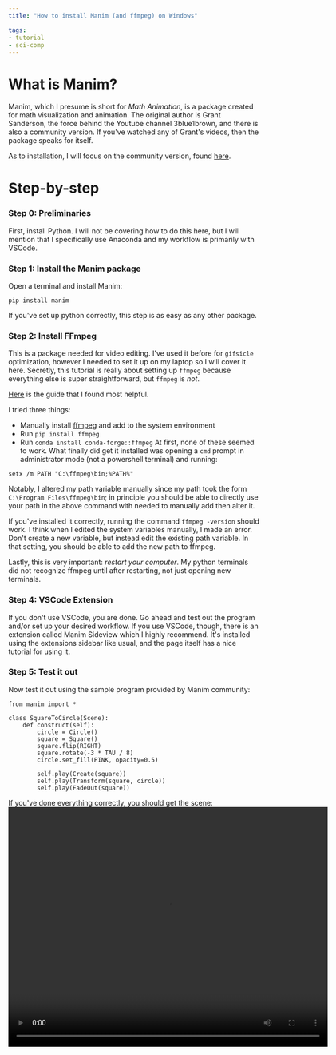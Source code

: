 ```yaml
---
title: "How to install Manim (and ffmpeg) on Windows"

tags:
- tutorial
- sci-comp
---
```


# What is Manim?

Manim, which I presume is short for *Math Animation*, is a package created for math visualization and animation. The original author is Grant Sanderson, the force behind the Youtube channel 3blue1brown, and there is also a community version. If you've watched any of Grant's videos, then the package speaks for itself. 

As to installation, I will focus on the community version, found [here](https://github.com/ManimCommunity/manim). 

# Step-by-step

### Step 0: Preliminaries

First, install Python. I will not be covering how to do this here, but I will mention that I specifically use Anaconda and my workflow is primarily with VSCode. 

### Step 1: Install the Manim package

Open a terminal and install Manim:
```
pip install manim
```
If you've set up python correctly, this step is as easy as any other package.

### Step 2: Install FFmpeg

This is a package needed for video editing. I've used it before for `gifsicle` optimization, however I needed to set it up on my laptop so I will cover it here. Secretly, this tutorial is really about setting up `ffmpeg` because everything else is super straightforward, but `ffmpeg` is *not*. 

[Here](https://www.wikihow.com/Install-FFmpeg-on-Windows) is the guide that I found most helpful. 

I tried three things:
- Manually install [ffmpeg](https://ffmpeg.org/download.html) and add to the system environment
- Run `pip install ffmpeg`
- Run `conda install conda-forge::ffmpeg`
At first, none of these seemed to work. What finally did get it installed was opening a `cmd` prompt in administrator mode (not a powershell terminal) and running:
```
setx /m PATH "C:\ffmpeg\bin;%PATH%"
```
Notably, I altered my path variable manually since my path took the form `C:\Program Files\ffmpeg\bin`; in principle you should be able to directly use your path in the above command with needed to manually add then alter it. 

If you've installed it correctly, running the command `ffmpeg -version` should work. I think when I edited the system variables manually, I made an error. Don't create a new variable, but instead edit the existing path variable. In that setting, you should be able to add the new path to ffmpeg. 

Lastly, this is very important: *restart your computer*. My python terminals did not recognize ffmpeg until after restarting, not just opening new terminals. 

### Step 4: VSCode Extension 

If you don't use VSCode, you are done. Go ahead and test out the program and/or set up your desired workflow. If you use VSCode, though, there is an extension called Manim Sideview which I highly recommend. It's installed using the extensions sidebar like usual, and the page itself has a nice tutorial for using it.


### Step 5: Test it out

Now test it out using the sample program provided by Manim community:
```
from manim import *

class SquareToCircle(Scene):
    def construct(self):
        circle = Circle()
        square = Square()
        square.flip(RIGHT)
        square.rotate(-3 * TAU / 8)
        circle.set_fill(PINK, opacity=0.5)

        self.play(Create(square))
        self.play(Transform(square, circle))
        self.play(FadeOut(square))
```
If you've done everything correctly, you should get the scene:
<video width="640" height="480" controls>
  <source src="https://github.com/WillHoffer/WillHoffer.github.io/blob/08538c1956a0dbf5189d851d48f266226f066ece/assets/videos/SquareToCircle.mp4" type="video/mp4">
If you see this, the video is not displayed correctly.
</video> 